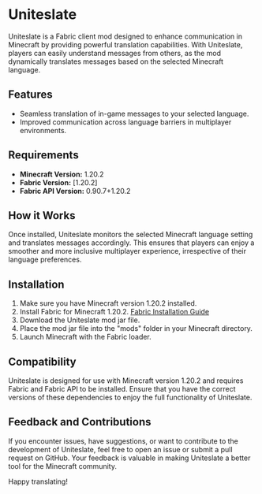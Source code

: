 # Uniteslate

Uniteslate is a Fabric client mod designed to enhance communication in Minecraft by providing powerful translation capabilities. With Uniteslate, players can easily understand messages from others, as the mod dynamically translates messages based on the selected Minecraft language.

## Features

- Seamless translation of in-game messages to your selected language.
- Improved communication across language barriers in multiplayer environments.

## Requirements

- **Minecraft Version:** 1.20.2
- **Fabric Version:** [1.20.2]
- **Fabric API Version:** 0.90.7+1.20.2

## How it Works

Once installed, Uniteslate monitors the selected Minecraft language setting and translates messages accordingly. This ensures that players can enjoy a smoother and more inclusive multiplayer experience, irrespective of their language preferences.

## Installation

1. Make sure you have Minecraft version 1.20.2 installed.
2. Install Fabric for Minecraft 1.20.2. [Fabric Installation Guide](https://fabricmc.net/wiki/install)
3. Download the Uniteslate mod jar file.
4. Place the mod jar file into the "mods" folder in your Minecraft directory.
5. Launch Minecraft with the Fabric loader.

## Compatibility

Uniteslate is designed for use with Minecraft version 1.20.2 and requires Fabric and Fabric API to be installed. Ensure that you have the correct versions of these dependencies to enjoy the full functionality of Uniteslate.

## Feedback and Contributions

If you encounter issues, have suggestions, or want to contribute to the development of Uniteslate, feel free to open an issue or submit a pull request on GitHub. Your feedback is valuable in making Uniteslate a better tool for the Minecraft community.

Happy translating!
